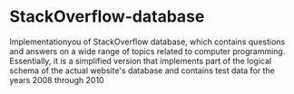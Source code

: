 # StackOverflow-database
Implementationyou of StackOverflow database, which contains questions and answers on a wide range of topics related to computer programming. Essentially, it is a simplified version that implements part of the logical schema of the actual website's database and contains test data for the years 2008 through 2010
